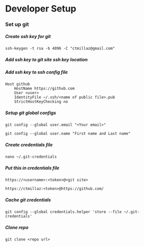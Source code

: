 # Developer Setup
### Set up git
##### Create ssh key for git
```ssh-keygen -t rsa -b 4096 -C "ctmillaz@gmail.com"```

##### Add ssh key to git site ssh key location
##### Add ssh key to ssh config file
```
Host github
    HostName https://github.com
    User <user>
    IdentityFile ~/.ssh/<name of public file>.pub
    StrictHostKeyChecking no
```

##### Setup git global configs
```git config --global user.email "<Your email>"```

```git config --global user.name "First name and Last name"```

##### Create credentials file
```nano ~/.git-credentials```

##### Put this in credentials file
```https://<username>:<token>@<git site>```

```https://ctmillaz:<token>@https://github.com/```

##### Cache git credentials
```git config --global credentials.helper 'store --file ~/.git-credentials'```

##### Clone repo
```git clone <repo url>```